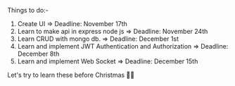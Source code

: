 Things to do:-

1. Create UI => Deadline: November 17th
2. Learn to make api in express node js => Deadline: November 24th
3. Learn CRUD with mongo db. => Deadline: December 1st
4. Learn and implement JWT Authentication and Authorization => Deadline: December 8th
5. Learn and implement Web Socket => Deadline: December 15th

Let's try to learn these before Christmas 🎅🎄
